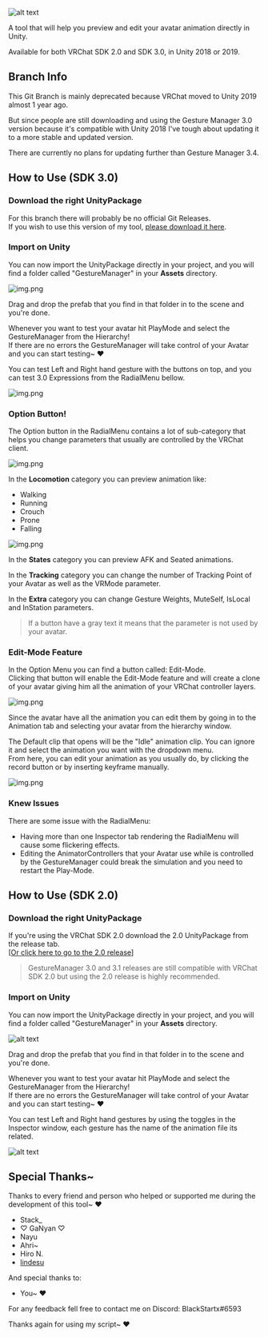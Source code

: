 ![alt text](.markdown/Logo.png)

A tool that will help you preview and edit your avatar animation directly in Unity.

Available for both VRChat SDK 2.0 and SDK 3.0, in Unity 2018 or 2019.

## Branch Info

This Git Branch is mainly deprecated because VRChat moved to Unity 2019 almost 1 year ago.

But since people are still downloading and using the Gesture Manager 3.0 version because it's compatible
with Unity 2018 I've tough about updating it to a more stable and updated version.

There are currently no plans for updating further than Gesture Manager 3.4.

## How to Use (SDK 3.0)
### Download the right UnityPackage
For this branch there will probably be no official Git Releases.<br>
If you wish to use this version of my tool,
[please download it here](https://github.com/BlackStartx/VRC-Gesture-Manager/raw/Unity-2018/.releases/Gesture.Manager.3.1.(2018).unityPackage).

### Import on Unity
You can now import the UnityPackage directly in your project,
and you will find a folder called "GestureManager" in your **Assets** directory.

![img.png](.markdown/3.0/GestureManagerFolder.png)

Drag and drop the prefab that you find in that folder in to the scene and you're done.

Whenever you want to test your avatar hit PlayMode and select the GestureManager from the Hierarchy!
<br>
If there are no errors the GestureManager will take control of your Avatar and you can start testing~ ♥

You can test Left and Right hand gesture with the buttons on top, and you can test 3.0 Expressions from
the RadialMenu bellow.

![img.png](.markdown/3.0/TestingStart.png)

### Option Button!
The Option button in the RadialMenu contains a lot of sub-category that helps you change parameters that
usually are controlled by the VRChat client.

![img.png](.markdown/3.0/RadialOptions.png)

In the **Locomotion** category you can preview animation like:
- Walking
- Running
- Crouch
- Prone
- Falling

![img.png](.markdown/3.0/TestingMove.png)

In the **States** category you can preview AFK and Seated animations.

In the **Tracking** category you can change the number of Tracking Point of your Avatar as well as the
VRMode parameter.

In the **Extra** category you can change Gesture Weights, MuteSelf, IsLocal and InStation parameters.

> If a button have a gray text it means that the parameter is not used by your avatar.

### Edit-Mode Feature
In the Option Menu you can find a button called: Edit-Mode.<br>
Clicking that button will enable the Edit-Mode feature and will create a clone of your avatar
giving him all the animation of your VRChat controller layers.

![img.png](.markdown/3.0/EditingMode.png)

Since the avatar have all the animation you can edit them by going in to the Animation tab and selecting
your avatar from the hierarchy window.

The Default clip that opens will be the "Idle" animation clip. You can ignore it and select the animation
you want with the dropdown menu.<br>
From here, you can edit your animation as you usually do, by clicking the record button or by inserting keyframe manually.

![img.png](.markdown/3.0/Editing.png)

### Knew Issues
There are some issue with the RadialMenu:
- Having more than one Inspector tab rendering the RadialMenu will cause
  some flickering effects.
- Editing the AnimatorControllers that your Avatar use while is controlled by the GestureManager could
  break the simulation and you need to restart the Play-Mode.

## How to Use (SDK 2.0)
### Download the right UnityPackage
If you're using the VRChat SDK 2.0 download the 2.0 UnityPackage from the release tab.<br>
[[Or click here to go to the 2.0 release](https://github.com/BlackStartx/VRC-Gesture-Manager/releases/tag/v2.0)]

> GestureManager 3.0 and 3.1 releases are still compatible with VRChat SDK 2.0 but using the 2.0 release is highly recommended.

### Import on Unity

You can now import the UnityPackage directly in your project,
and you will find a folder called "GestureManager" in your **Assets** directory.

![alt text](.markdown/2.0/GestureManagerFolder.png)

Drag and drop the prefab that you find in that folder in to the scene and you're done.

Whenever you want to test your avatar hit PlayMode and select the GestureManager from the Hierarchy!
<br>
If there are no errors the GestureManager will take control of your Avatar and you can start testing~ ♥

You can test Left and Right hand gestures by using the toggles in the Inspector window,
each gesture has the name of the animation file its related.

![alt text](.markdown/2.0/TestingStart.png)

## Special Thanks~
Thanks to every friend and person who helped or supported me during the development of this tool~ ♥

- Stack_
- ♡ GaNyan ♡
- Nayu
- Ahri~
- Hiro N.
- [lindesu](https://github.vrlabs.dev/)

And special thanks to:

- You~ ♥

For any feedback fell free to contact me on Discord: BlackStartx#6593

Thanks again for using my script~ ♥<br><br>